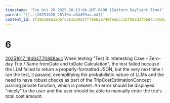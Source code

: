 ```yaml
---
timestamp: 'Tue Oct 28 2025 20:13:04 GMT-0400 (Eastern Daylight Time)'
parent: '[[..\20251028_201304.a84499aa.md]]'
content_id: 1f29210e63ad6fca615d9d1ff79b638748fee5cc1bf082d3fb6d7c7c602bef3c
---
```


# 6

[20251017\_184647.70888acc](../context/src/concepts/TripCostEstimation/TripCostEstimationConcept.test.ts/20251017_184647.70888acc.md)
When testing "Test 3: Interesting Case - Zero-day Trip / Same fromDate and toDate Calculation", the test failed because the LLM failed to return a properly-formatted JSON, but the very next time I ran the test, it passed, exemplifying the probabilistic nature of LLMs and the need to have robust checks as part of the TripCostEstimationConcept parsing private function, which is present. An error should be displayed "nicely" to the user and the user should be able to manually enter the trip's total cost amount.
